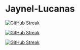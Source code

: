 # Jaynel-Lucanas


[![GitHub Streak](https://streak-stats.demolab.com?user=nel0029&theme=youtube-dark&mode=weekly&exclude_days=Sun&card_width=1020)](https://git.io/streak-stats)

[![GitHub Streak](https://streak-stats.demolab.com?user=nel0029&theme=youtube-dark&mode=weekly&exclude_days=Sun&card_width=1020)](https://git.io/streak-stats)

[![GitHub Streak](https://streak-stats.demolab.com?user=nel029&theme=youtube-dark&mode=weekly&exclude_days=Sun&card_width=1020)](https://git.io/streak-stats)

